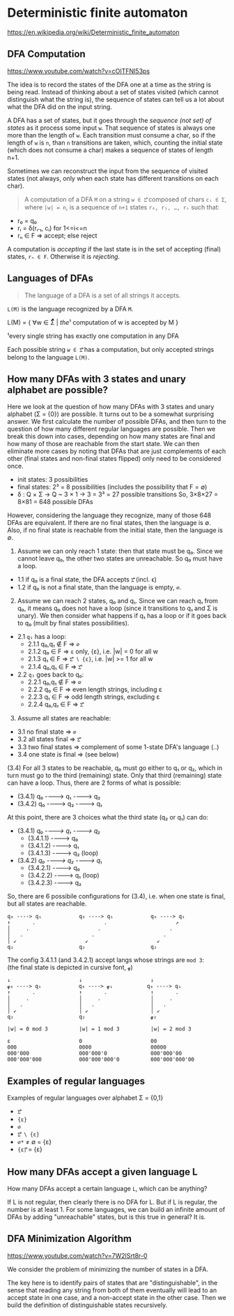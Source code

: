 # Deterministic finite automaton

https://en.wikipedia.org/wiki/Deterministic_finite_automaton

## DFA Computation

https://www.youtube.com/watch?v=cOITFNI53ps

The idea is to record the states of the DFA one at a time as the string is being read. Instead of thinking about a set of states visited (which cannot distinguish what the string is), the sequence of states can tell us a lot about what the DFA did on the input string.

A DFA has a set of states, but it goes through the *sequence (not set) of states* as it process some input `w`. That sequence of states is always one more than the length of `w`. Each transition must consume a char, so if the length of `w` is `n`, than `n` transitions are taken, which, counting the initial state (which does not consume a char) makes a sequence of states of length n+1.

Sometimes we can reconstruct the input from the sequence of visited states (not always, only when each state has different transitions on each char).

>A computation of a DFA `M` on a string `w ∈ Σ⃰` composed of chars `cᵢ ∈ Σ`, where `|w| = n`, is a sequence of `n+1` states `r₀, r₁, …, rₙ` such that:
- r₀ = q₀
- rᵢ = δ(rᵢ˗₁, cᵢ)   for 1<=i<=n
- rₙ ∈ F ⇒ accept; else reject

A computation is *accepting* if the last state is in the set of accepting (final) states, `rₙ ∈ F`. Otherwise it is *rejecting*.

## Languages of DFAs

>The language of a DFA is a set of all strings it accepts.

`L(M)` is the language recognized by a DFA `M`.

L(M) = { ∀w ∈ Σ⃰ | *the*¹ computation of w is accepted by M }

¹every single string has exactly one computation in any DFA

Each possible string `w ∈ Σ⃰` has a computation, but only accepted strings belong to the language `L(M)`.

## How many DFAs with 3 states and unary alphabet are possible?

Here we look at the question of how many DFAs with 3 states and unary alphabet (Σ = {0}) are possible. It turns out to be a somewhat surprising answer. We first calculate the number of possible DFAs, and then turn to the question of how many different regular languages are possible. Then we break this down into cases, depending on how many states are final and how many of those are reachable from the start state. We can then eliminate more cases by noting that DFAs that are just complements of each other (final states and non-final states flipped) only need to be considered once.

- init states: 3 possibilities
- final states: 2³ = 8 possibilities (includes the possibility that F = ∅)
- δ : Q × Σ -> Q ~ 3 × 1 -> 3 = 3³ = 27 possible transitions
So, 3×8×27 = 8×81 = 648 possible DFAs

However, considering the language they recognize, many of those 648 DFAs are equivalent. If there are no final states, then the language is ∅. Also, if no final state is reachable from the initial state, then the language is ∅.

1. Assume we can only reach 1 state: then that state must be q₀. Since we cannot leave q₀, the other two states are unreachable. So q₀ must have a loop.
- 1.1 if q₀ is a final state, the DFA accepts `Σ⃰` (incl. ϵ)
- 1.2 if q₀ is not a final state, than the language is empty, `∅`.

2. Assume we can reach 2 states, q₀ and q₁. 
Since we can reach q₁ from q₀, it means q₀ does not have a loop (since it transitions to q₁ and Σ is unary). We then consider what happens if q₁ has a loop or if it goes back to q₀ (mult by final states possibilities).
- 2.1 `q₁` has a loop:
  - 2.1.1 q₀,q₁ ∉ F ⇒ `∅`
  - 2.1.2 q₀ ∈ F    ⇒ `ε` only, {ε}, i.e. |w| = 0 for all w
  - 2.1.3 q₁ ∈ F    ⇒ `Σ⃰ ∖ {ε}`, i.e. |w| >= 1 for all w
  - 2.1.4 q₀,q₁ ∈ F ⇒ `Σ⃰`
- 2.2 `q₁` goes back to q₀:
  - 2.2.1 q₀,q₁ ∉ F ⇒ `∅`
  - 2.2.2 q₀ ∈ F    ⇒ even length strings, including ε
  - 2.2.3 q₁ ∈ F    ⇒ odd length strings, excluding ε
  - 2.2.4 q₀,q₁ ∈ F ⇒ `Σ⃰`

3. Assume all states are reachable:
- 3.1 no final state     ⇒ `∅`
- 3.2 all states final   ⇒ `Σ⃰`
- 3.3 two final states   ⇒ complement of some 1-state DFA's language (..)
- 3.4 one state is final ⇒ (see below)

(3.4) For all 3 states to be reachable, q₀ must go either to q₁ or q₂, which in turn must go to the third (remaining) state. Only that third (remaining) state can have a loop. Thus, there are 2 forms of what is possible:
- (3.4.1) q₀ ----> q₁ ----> q₂
- (3.4.2) q₀ ----> q₂ ----> q₁

At this point, there are 3 choices what the third state (q₂ or q₁) can do:
- (3.4.1)    _q₀ ----> q₁ ----> q₂_
  - (3.4.1.1)                    ----> q₀
  - (3.4.1.2)                    ----> q₁
  - (3.4.1.3)                    ----> q₂ (loop)
- (3.4.2)    _q₀ ----> q₂ ----> q₁_
  - (3.4.2.1)                    ----> q₀
  - (3.4.2.2)                    ----> q₁ (loop)
  - (3.4.2.3)                    ----> q₂

So, there are 6 possibile configurations for (3.4), i.e. when one state is final, but all states are reachable.


```
q₀ ----> q₁            q₀ ----> q₁            q₀ ----> q₁  
↑       .                      .                      ↗    
│     .                      .                      .      
│   .                      .                      .        
│ ↙                      ↙                      ↙          
q₂                     q₂                     q₂           
```

The config 3.4.1.1 (and 3.4.2.1) accept langs whose strings are `mod 3`:   
(the final state is depicted in cursive font, `𝓺`)

```
↓                      ↓                      ↓
𝓺₀ ----> q₁            q₀ ----> 𝓺₁           q₀ ----> q₁   
↑       .              ↑       .              ↑       .     
│     .                │     .                │     .       
│   .                  │   .                  │   .         
│ ↙                    │ ↙                    │ ↙           
q₂                     q₂                     𝓺₂            
                                                            
|w| = 0 mod 3          |w| = 1 mod 3          |w| = 2 mod 3 

ε                      0                      00
000                    0000                   00000
000'000                000'000'0              000'000'00
000'000'000            000'000'000'0          000'000'000'00
```

## Examples of regular languages

Examples of regular languages over alphabet Σ = {0,1}
- `Σ⃰`
- `{ε}`
- `∅`
- `Σ⃰ \ {ε}`
- `∅*` ≠ ∅ = {ε}
- `{ε}⃰` = {ε}

## How many DFAs accept a given language L

How many DFAs accept a certain language `L`, which can be anything?

If L is not regular, then clearly there is no DFA for L. But if L is regular, the number is at least 1. For some languages, we can build an infinite amount of DFAs by adding "unreachable" states, but is this true in general? It is.

## DFA Minimization Algorithm

https://www.youtube.com/watch?v=7W2lSrt8r-0

We consider the problem of minimizing the number of states in a DFA.

The key here is to identify pairs of states that are "distinguishable", in the sense that reading any string from both of them eventually will lead to an accept state in one case, and a non-accept state in the other case. Then we build the definition of distinguishable states recursively.

